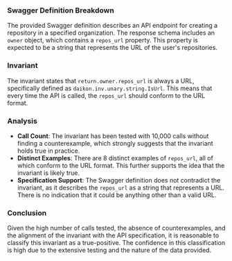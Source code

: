 ### Swagger Definition Breakdown
The provided Swagger definition describes an API endpoint for creating a repository in a specified organization. The response schema includes an `owner` object, which contains a `repos_url` property. This property is expected to be a string that represents the URL of the user's repositories.

### Invariant
The invariant states that `return.owner.repos_url` is always a URL, specifically defined as `daikon.inv.unary.string.IsUrl`. This means that every time the API is called, the `repos_url` should conform to the URL format.

### Analysis
- **Call Count**: The invariant has been tested with 10,000 calls without finding a counterexample, which strongly suggests that the invariant holds true in practice.
- **Distinct Examples**: There are 8 distinct examples of `repos_url`, all of which conform to the URL format. This further supports the idea that the invariant is likely true.
- **Specification Support**: The Swagger definition does not contradict the invariant, as it describes the `repos_url` as a string that represents a URL. There is no indication that it could be anything other than a valid URL.

### Conclusion
Given the high number of calls tested, the absence of counterexamples, and the alignment of the invariant with the API specification, it is reasonable to classify this invariant as a true-positive. The confidence in this classification is high due to the extensive testing and the nature of the data provided.
